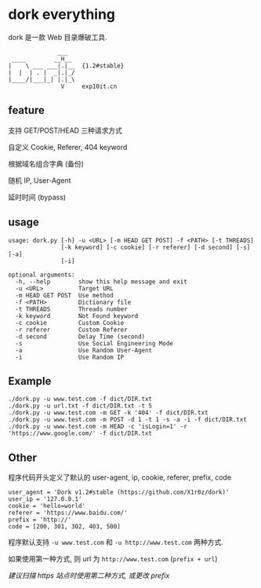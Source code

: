 # dork everything

dork 是一款 Web 目录爆破工具.

```
              ___   
 ____        __H__
|    \ ___ ___|.|__  {1.2#stable}
|  |  | . |  _|.|_/
|____/|___|_| |.|_\
               V     exp10it.cn
```


## feature

支持 GET/POST/HEAD 三种请求方式

自定义 Cookie, Referer, 404 keyword

根据域名组合字典 (备份)

随机 IP, User-Agent

延时时间 (bypass)

## usage

```
usage: dork.py [-h] -u <URL> [-m HEAD GET POST] -f <PATH> [-t THREADS]
               [-k keyword] [-c cookie] [-r referer] [-d second] [-s] [-a]
               [-i]

optional arguments:
  -h, --help        show this help message and exit
  -u <URL>          Target URL
  -m HEAD GET POST  Use method
  -f <PATH>         Dictionary file
  -t THREADS        Threads number
  -k keyword        Not Found keyword
  -c cookie         Custom Cookie
  -r referer        Custom Referer
  -d second         Delay Time (second)
  -s                Use Social Engineering Mode
  -a                Use Random User-Agent
  -i                Use Random IP

```

## Example

```
./dork.py -u www.test.com -f dict/DIR.txt
./dork.py -u url.txt -f dict/DIR.txt -t 5
./dork.py -u www.test.com -m GET -k '404' -f dict/DIR.txt
./dork.py -u www.test.com -m POST -d 1 -t 1 -s -a -i -f dict/DIR.txt
./dork.py -u www.test.com -m HEAD -c 'isLogin=1' -r 'https://www.google.com/' -f dict/DIR.txt
```

## Other

程序代码开头定义了默认的 user-agent, ip, cookie, referer, prefix, code

```
user_agent = 'Dork v1.2#stable (https://github.com/X1r0z/dork)'
user_ip = '127.0.0.1'
cookie = 'hello=world'
referer = 'https://www.baidu.com/'
prefix = 'http://'
code = [200, 301, 302, 403, 500]
```

程序默认支持 `-u www.test.com` 和 `-u http://www.test.com` 两种方式.

如果使用第一种方式, 则 url 为 `http://www.test.com` (`prefix + url`)

*建议扫描 https 站点时使用第二种方式, 或更改 prefix*